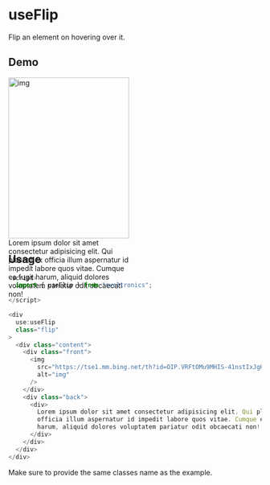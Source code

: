 # useFlip

Flip an element on hovering over it.

## Demo

<script>
  import { useFlip } from "sveltronics";
  
</script>

<div
  style="width: 240px; height: 320px;"
  use:useFlip
  class="flip rounded text-white flex justify-center items-center"
>
  <div class="content">
    <div class="front">
      <img
        style="width: 240px; height: 320px; object-fit: cover; margin: 0;"
        src="https://tse1.mm.bing.net/th?id=OIP.VRFtOMu9MHIS-41nstIxJgHaE8&pid=Api&P=0"
        alt="img"
      />
    </div>
    <div class="back flex justify-center">
      <div class="pl-1 pr-2">
        Lorem ipsum dolor sit amet consectetur adipisicing elit. Qui placeat ex
        officia illum aspernatur id impedit labore quos vitae. Cumque ea fugit
        harum, aliquid dolores voluptatem pariatur odit obcaecati non!
      </div>
    </div>
  </div>
</div>

## Usage

```js
<script>
  import { useFlip } from "sveltronics";
  
</script>

<div
  use:useFlip
  class="flip"
>
  <div class="content">
    <div class="front">
      <img
        src="https://tse1.mm.bing.net/th?id=OIP.VRFtOMu9MHIS-41nstIxJgHaE8&pid=Api&P=0"
        alt="img"
      />
    </div>
    <div class="back">
      <div>
        Lorem ipsum dolor sit amet consectetur adipisicing elit. Qui placeat ex
        officia illum aspernatur id impedit labore quos vitae. Cumque ea fugit
        harum, aliquid dolores voluptatem pariatur odit obcaecati non!
      </div>
    </div>
  </div>
</div>
```

Make sure to provide the same classes name as the example.